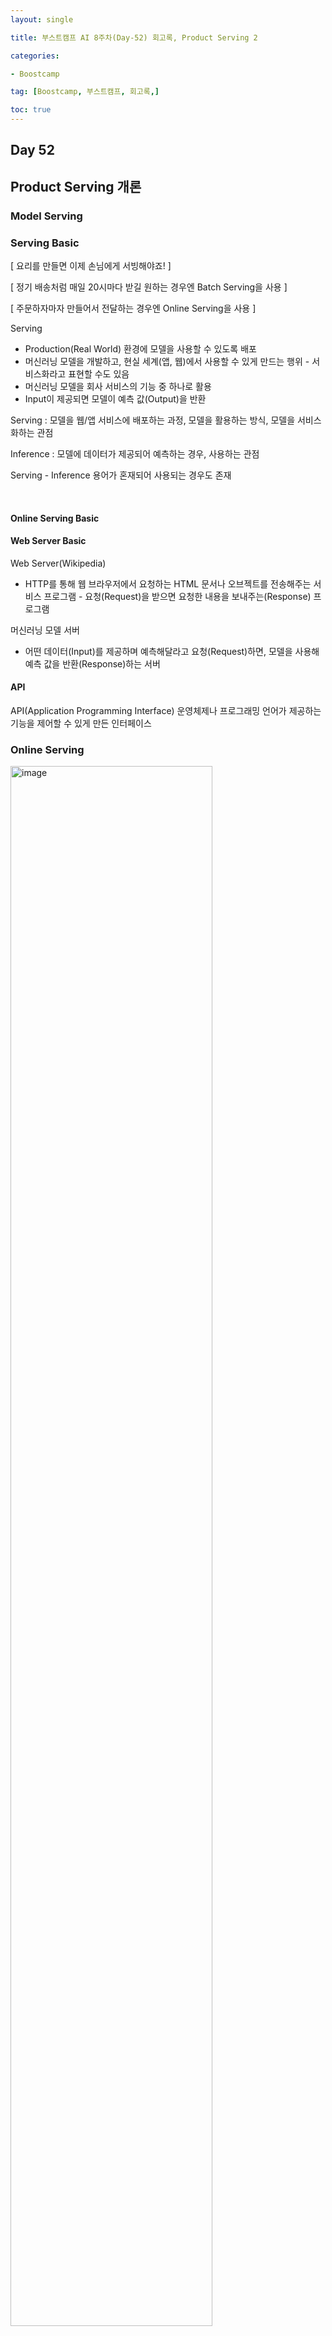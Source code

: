 ```yaml
---
layout: single

title: 부스트캠프 AI 8주차(Day-52) 회고록, Product Serving 2

categories:

- Boostcamp

tag: [Boostcamp, 부스트캠프, 회고록,]

toc: true
---
```


## Day 52

## Product Serving 개론

### Model Serving
### Serving Basic

[ 요리를 만들면 이제 손님에게 서빙해야죠! ]

[ 정기 배송처럼 매일 20시마다 받길 원하는 경우엔 Batch Serving을 사용 ]

[ 주문하자마자 만들어서 전달하는 경우엔 Online Serving을 사용 ]

Serving
- Production(Real World) 환경에 모델을 사용할 수 있도록 배포
- 머신러닝 모델을 개발하고, 현실 세계(앱, 웹)에서 사용할 수 있게 만드는 행위 - 서비스화라고 표현할 수도 있음
- 머신러닝 모델을 회사 서비스의 기능 중 하나로 활용
- Input이 제공되면 모델이 예측 값(Output)을 반환


Serving : 모델을 웹/앱 서비스에 배포하는 과정, 모델을 활용하는 방식, 모델을 서비스화하는 관점

Inference : 모델에 데이터가 제공되어 예측하는 경우, 사용하는 관점

Serving - Inference 용어가 혼재되어 사용되는 경우도 존재

<br>

#### Online Serving Basic

#### Web Server Basic

Web Server(Wikipedia)
- HTTP를 통해 웹 브라우저에서 요청하는 HTML 문서나 오브젝트를 전송해주는 서비스 프로그램 - 요청(Request)을 받으면 요청한 내용을 보내주는(Response) 프로그램

머신러닝 모델 서버
- 어떤 데이터(Input)를 제공하며 예측해달라고 요청(Request)하면, 모델을 사용해 예측 값을 반환(Response)하는 서버

#### API

API(Application Programming Interface) 운영체제나 프로그래밍 언어가 제공하는 기능을 제어할 수 있게 만든 인터페이스

### Online Serving

<img width="80%" alt="image" src="https://user-images.githubusercontent.com/94548914/201519645-69b30ad1-5df0-4d90-b3ee-8d66fa2e5074.png">


Online Serving을 구현하는 방식
- 직접 API 웹 서버 개발 : Flask, FastAPI 등을 사용해 서버 구축
- 클라우드 서비스 활용 : AWS의 SageMaker, GCP의 Vertex AI 등
- Serving 라이브러리 활용 : Tensorflow Serving, Torch Serve, MLFlow, BentoML 등


### Batch Serving

<img width="80%" alt="image" src="https://user-images.githubusercontent.com/94548914/201519668-a5cf9d44-8180-486a-a536-b97e85bde786.png">

    Workflow Scheduler: 위 작업을 특정 기간 단위(하루, 1시간) 등으로 실행 10시에 python main.py, 11시에 python main.py

Batch Serving은 주기적으로 학습을 하거나 예측을 하는 경우에 사용한다.
- 30분에 1번씩 최근 데이터를 가지고 예측
- Batch 묶음(30분의 데이터)를 한번에 예측
- 모델의 활용 방식에 따라 30분일 수도 있고, 1주일, 하루 단위일 수 있음 - 한번에 많은 예측을 실행
- 특정 시간에 반복해서 실행
- Airflow, Cron Job 등으로 스케쥴링 작업(Workflow Scheduler)

#### Online Serving vs Batch Serving

##### Intput 관점
- Input 관점 데이터 하나씩 요청하는 경우 : Online
- 여러가지 데이터가 한꺼번에 처리되는 경우 : Batch



##### Output 관점
인퍼런스 Output을 어떻게 활용하는지에 따라 다름
- API 형태로 바로 결과를 반환해야 하는 경우 : Online 
- 서버와 통신이 필요한 경우 : Online
- 1시간에 1번씩 예측해도 괜찮은 경우 : Batch